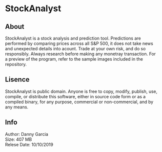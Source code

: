 # StockAnalyst
## About
StockAnalyst is a stock analysis and prediction tool. Predictions are performed by comparing prices across all S&P 500, it does not take news and unexpected details into acount. Trade at your own risk, and do so responsibly. Always research before making any monetray transaction. For a preview of the program, refer to the sample images included in the repository.
## Lisence
StockAnalyst is public domain. Anyone is free to copy, modify, publish, use, compile, or distribute this software, either in source code form or as a compiled binary, for any purpose, commercial or non-commercial, and by any means.
## Info
Author: Danny Garcia</br>
Size: 407 MB</br>
Relese Date: 10/10/2019
